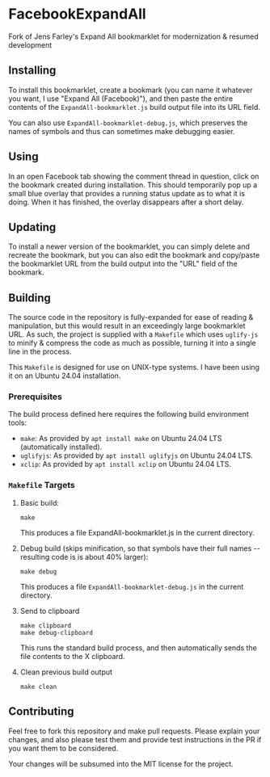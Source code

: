 # FacebookExpandAll

Fork of Jens Farley's Expand All bookmarklet for modernization &amp; resumed development

## Installing

To install this bookmarklet, create a bookmark (you can name it whatever you want, I use "Expand All (Facebook)"), and then paste the entire contents of the `ExpandAll-bookmarklet.js` build output file into its URL field.

You can also use `ExpandAll-bookmarklet-debug.js`, which preserves the names of symbols and thus can sometimes make debugging easier.

## Using

In an open Facebook tab showing the comment thread in question, click on the bookmark created during installation. This should temporarily pop up a small blue overlay that provides a running status update as to what it is doing. When it has finished, the overlay disappears after a short delay.

## Updating

To install a newer version of the bookmarklet, you can simply delete and recreate the bookmark, but you can also edit the bookmark and copy/paste the bookmarklet URL from the build output into the "URL" field of the bookmark.

## Building

The source code in the repository is fully-expanded for ease of reading & manipulation, but this would result in an exceedingly large bookmarklet URL. As such, the project is supplied with a `Makefile` which uses `uglify-js` to minify & compress the code as much as possible, turning it into a single line in the process.

This `Makefile` is designed for use on UNIX-type systems. I have been using it on an Ubuntu 24.04 installation.

### Prerequisites

The build process defined here requires the following build environment tools:

* `make`: As provided by `apt install make` on Ubuntu 24.04 LTS (automatically installed).
* `uglifyjs`: As provided by `apt install uglifyjs` on Ubuntu 24.04 LTS.
* `xclip`: As provided by `apt install xclip` on Ubuntu 24.04 LTS.

### `Makefile` Targets

1. Basic build:
    ```
    make
    ```
    This produces a file ExpandAll-bookmarklet.js in the current directory.

2. Debug build (skips minification, so that symbols have their full names -- resulting code is is about 40% larger):
    ```
    make debug
    ```
    This produces a file `ExpandAll-bookmarklet-debug.js` in the current directory.

3. Send to clipboard
    ```
    make clipboard
    make debug-clipboard
    ```
    This runs the standard build process, and then automatically sends the file contents to the X clipboard.

4. Clean previous build output
    ```
    make clean
    ```

## Contributing

Feel free to fork this repository and make pull requests. Please explain your changes, and also please test them and provide test instructions in the PR if you want them to be considered.

Your changes will be subsumed into the MIT license for the project.
